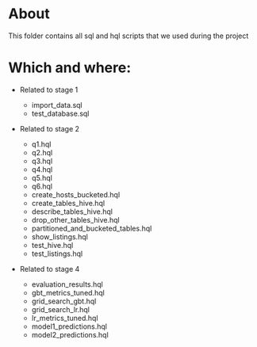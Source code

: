 # About
This folder contains all sql and hql scripts that we used during the project

# Which and where:
* Related to stage 1
    * import_data.sql
    * test_database.sql

* Related to stage 2
    * q1.hql
    * q2.hql
    * q3.hql
    * q4.hql
    * q5.hql
    * q6.hql
    * create_hosts_bucketed.hql
    * create_tables_hive.hql
    * describe_tables_hive.hql
    * drop_other_tables_hive.hql
    * partitioned_and_bucketed_tables.hql
    * show_listings.hql
    * test_hive.hql
    * test_listings.hql
    

* Related to stage 4
    * evaluation_results.hql
    * gbt_metrics_tuned.hql
    * grid_search_gbt.hql
    * grid_search_lr.hql
    * lr_metrics_tuned.hql
    * model1_predictions.hql
    * model2_predictions.hql